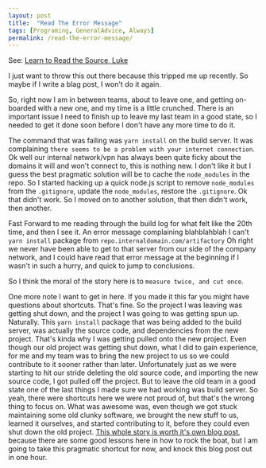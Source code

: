 ```yaml
---
layout: post
title:  "Read The Error Message"
tags: [Programing, GeneralAdvice, Always]
permalink: /read-the-error-message/
---
```

 
See: [Learn to Read the Source, Luke](https://blog.codinghorror.com/learn-to-read-the-source-luke/)
 
I just want to throw this out there because this tripped me up recently.  So maybe if I write a blag post, I won't do it again.
 
So, right now I am in between teams, about to leave one, and getting on-boarded with a new one, and my time is a little crunched.  There is an important issue I need to finish up to leave my last team in a good state, so I needed to get it done soon before I don't have any more time to do it. 
 
The command that was failing was `yarn install` on the build server.  It was complaining `there seems to be a problem with your internet connection`. Ok well our internal network/vpn has always been quite ficky about the domains it will and won't connect to, this is nothing new.  I don't like it but I guess the best pragmatic solution will be to cache the `node_modules` in the repo.  So I started hacking up a quick node.js script to remove `node_modules` from the `.gitignore`, update the `node_modules`, restore the `.gitignore`.  Ok that didn't work. So I moved on to another solution, that then didn't work, then another.
 
Fast Forward to me reading through the build log for what felt like the 20th time, and then I see it.  An error message complaining blahblahblah I can't `yarn install` package from `repo.internaldomain.com/artifactory`  Oh right we never have been able to get to that server from our side of the company network, and I could have read that error message at the beginning if I wasn't in such a hurry, and quick to jump to conclusions.
 
So I think the moral of the story here is to `measure twice, and cut once`.
 
One more note I want to get in here.  If you made it this far you might have questions about shortcuts. That's fine.  So the project I was leaving was getting shut down, and the project I was going to was getting spun up. Naturally.  This `yarn install` package that was being added to the build server, was actually the source code, and dependencies from the new project.  That's kinda why I was getting pulled onto the new project.  Even though our old project was getting shut down, what I did to gain experience, for me and my team was to bring the new project to us so we could contribute to it sooner rather than later.  Unfortunately just as we were starting to hit our stride deleting the old source code, and importing the new source code, I got pulled off the project.  But to leave the old team in a good state one of the last things I made sure we had working was build server.  So yeah, there were shortcuts here we were not proud of, but that's the wrong thing to focus on.  What was awesome was, even though we got stuck maintaining some old clunky software, we brought the new stuff to us, learned it ourselves, and started contributing to it, before they could even shut down the old project.  [This whole story is worth it's own blog post](/rocking-the-boat/), because there are some good lessons here in how to rock the boat, but I am going to take this pragmatic shortcut for now, and knock this blog post out in one hour.
